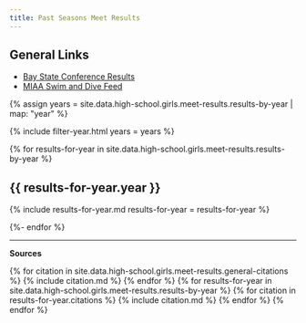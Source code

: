 ```yaml
---
title: Past Seasons Meet Results
---
```


<style type="text/css">
  .page__content table p, .page__content ul p {
    margin-bottom: 0em;
  }
</style>

## General Links

- [Bay State Conference Results](https://www.gomotionapp.com/team/rechfhfhslma/page/newsletter)
- [MIAA Swim and Dive Feed](http://miaa.ezstream.com/index.cfm?ChnID=328)

{% assign years = site.data.high-school.girls.meet-results.results-by-year | map: "year" %}

{% include filter-year.html
  years = years %}

{% for results-for-year in site.data.high-school.girls.meet-results.results-by-year %}

<div class="filter-section" data-option="year" data-section="{{ results-for-year.year }}" markdown="1">

## {{ results-for-year.year }}

{% include results-for-year.md
  results-for-year = results-for-year %}

</div>

{%- endfor %}

---

__Sources__

{% for citation in site.data.high-school.girls.meet-results.general-citations %}
  {% include citation.md %}
{% endfor %}
{% for results-for-year in site.data.high-school.girls.meet-results.results-by-year %}
  {% for citation in results-for-year.citations %}
    {% include citation.md %}
  {% endfor %}
{% endfor %}
